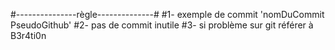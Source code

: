 #---------------règle--------------#
#1- exemple de commit 'nomDuCommit PseudoGithub'
#2- pas de commit inutile
#3- si problème sur git référer à B3r4ti0n
